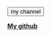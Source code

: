 <button onclick="myFunction()">my channel</button>

<script>
function myFunction() {
  alert("join my channel : https://t.me/+FsRZ3UVhQ782MzY9");
}
</script>

<a href="https://github.com/rooted-cyber/"><b>My github</b>

